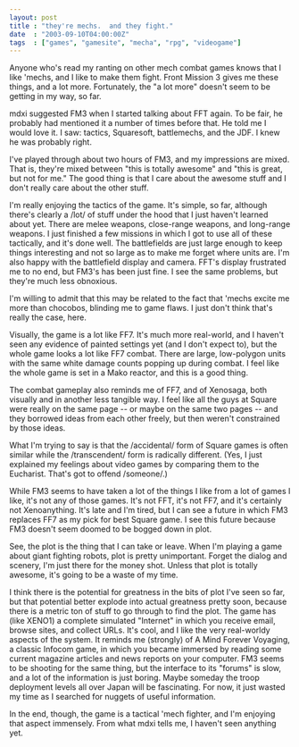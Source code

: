 ```yaml
---
layout: post
title : "they're mechs.  and they fight."
date  : "2003-09-10T04:00:00Z"
tags  : ["games", "gamesite", "mecha", "rpg", "videogame"]
---
```

Anyone who's read my ranting on other mech combat games knows that I like 'mechs, and I like to make them fight.  Front Mission 3 gives me these things, and a lot more.  Fortunately, the "a lot more" doesn't seem to be getting in my way, so far.

mdxi suggested FM3 when I started talking about FFT again.  To be fair, he probably had mentioned it a number of times before that.  He told me I would love it.  I saw: tactics, Squaresoft, battlemechs, and the JDF.  I knew he was probably right.

I've played through about two hours of FM3, and my impressions are mixed.  That is, they're mixed between "this is totally awesome" and "this is great, but not for me."  The good thing is that I care about the awesome stuff and I don't really care about the other stuff.

I'm really enjoying the tactics of the game.  It's simple, so far, although there's clearly a /lot/ of stuff under the hood that I just haven't learned about yet.  There are melee weapons, close-range weapons, and long-range weapons.  I just finished a few missions in which I got to use all of these tactically, and it's done well.  The battlefields are just large enough to keep things interesting and not so large as to make me forget where units are.  I'm also happy with the battlefield display and camera.  FFT's display frustrated me to no end, but FM3's has been just fine.  I see the same problems, but they're much less obnoxious.

I'm willing to admit that this may be related to the fact that 'mechs excite me more than chocobos, blinding me to game flaws.  I just don't think that's really the case, here.

Visually, the game is a lot like FF7.  It's much more real-world, and I haven't seen any evidence of painted settings yet (and I don't expect to), but the whole game looks a lot like FF7 combat.  There are large, low-polygon units with the same white damage counts popping up during combat.  I feel like the whole game is set in a Mako reactor, and this is a good thing.

The combat gameplay also reminds me of FF7, and of Xenosaga, both visually and in another less tangible way.  I feel like all the guys at Square were really on the same page -- or maybe on the same two pages -- and they borrowed ideas from each other freely, but then weren't constrained by those ideas.

What I'm trying to say is that the /accidental/ form of Square games is often similar while the /transcendent/ form is radically different.  (Yes, I just explained my feelings about video games by comparing them to the Eucharist. That's got to offend /someone/.)

While FM3 seems to have taken a lot of the things I like from a lot of games I like, it's not any of those games.  It's not FFT, it's not FF7, and it's certainly not Xenoanything.  It's late and I'm tired, but I can see a future in which FM3 replaces FF7 as my pick for best Square game.  I see this future because FM3 doesn't seem doomed to be bogged down in plot.

See, the plot is the thing that I can take or leave.  When I'm playing a game about giant fighting robots, plot is pretty unimportant.  Forget the dialog and scenery, I'm just there for the money shot.  Unless that plot is totally awesome, it's going to be a waste of my time.

I think there is the potential for greatness in the bits of plot I've seen so far, but that potential better explode into actual greatness pretty soon, because there is a metric ton of stuff to go through to find the plot.  The game has (like XENO1) a complete simulated "Internet" in which you receive email, browse sites, and collect URLs.  It's cool, and I like the very real-worldy aspects of the system.  It reminds me (strongly) of A Mind Forever Voyaging, a classic Infocom game, in which you became immersed by reading some current magazine articles and news reports on your computer.  FM3 seems to be shooting for the same thing, but the interface to its "forums" is slow, and a lot of the information is just boring.  Maybe someday the troop deployment levels all over Japan will be fascinating.  For now, it just wasted my time as I searched for nuggets of useful information.

In the end, though, the game is a tactical 'mech fighter, and I'm enjoying that aspect immensely.  From what mdxi tells me, I haven't seen anything yet.

